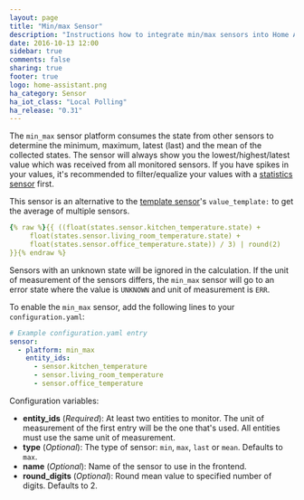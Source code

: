 ```yaml
---
layout: page
title: "Min/max Sensor"
description: "Instructions how to integrate min/max sensors into Home Assistant."
date: 2016-10-13 12:00
sidebar: true
comments: false
sharing: true
footer: true
logo: home-assistant.png
ha_category: Sensor
ha_iot_class: "Local Polling"
ha_release: "0.31"
---
```



The `min_max` sensor platform consumes the state from other sensors to determine the minimum, maximum, latest (last) and the mean of the collected states. The sensor will always show you the lowest/highest/latest value which was received from all monitored sensors. If you have spikes in your values, it's recommended to filter/equalize your values with a [statistics sensor](/components/sensor.statistics/) first.

This sensor is an alternative to the [template sensor](/components/sensor.template/)'s `value_template:` to get the average of multiple sensors.

```yaml
{% raw %}{{ ((float(states.sensor.kitchen_temperature.state) + 
     float(states.sensor.living_room_temperature.state) +
     float(states.sensor.office_temperature.state)) / 3) | round(2)
}}{% endraw %}
```

Sensors with an unknown state will be ignored in the calculation. If the unit of measurement of the sensors differs, the `min_max` sensor will go to an error state where the value is `UNKNOWN` and unit of measurement is `ERR`.

To enable the `min_max` sensor, add the following lines to your `configuration.yaml`:

```yaml
# Example configuration.yaml entry
sensor:
  - platform: min_max
    entity_ids:
      - sensor.kitchen_temperature
      - sensor.living_room_temperature
      - sensor.office_temperature
```

Configuration variables:

- **entity_ids** (*Required*): At least two entities to monitor. The unit of measurement of the first entry will be the one that's used. All entities must use the same unit of measurement.
- **type** (*Optional*): The type of sensor: `min`, `max`, `last` or `mean`. Defaults to `max`.
- **name** (*Optional*): Name of the sensor to use in the frontend.
- **round_digits** (*Optional*): Round mean value to specified number of digits. Defaults to 2.

